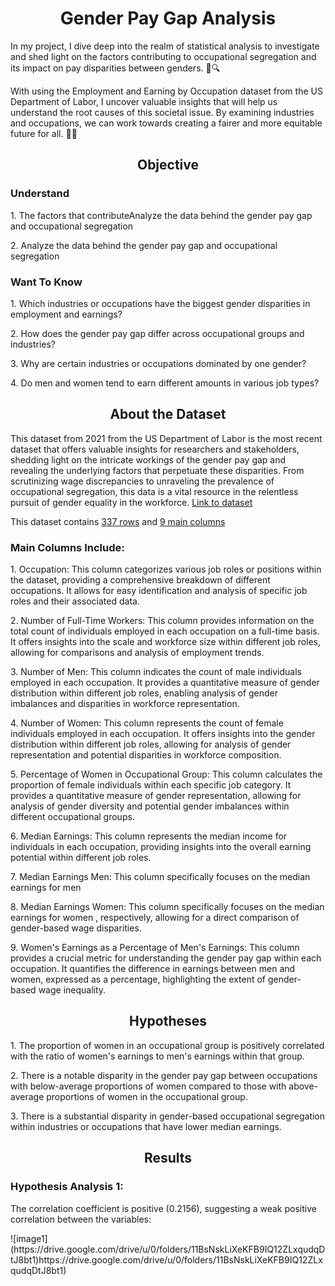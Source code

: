 <div align="center"><h1>Gender Pay Gap Analysis</h1> </div>

<p>In my project, I dive deep into the realm of statistical analysis to investigate and shed light on the factors contributing to occupational segregation and its impact on pay disparities between genders. 💼🔍</p>
<p></p>
<p>With using the Employment and Earning by Occupation dataset from the US Department of Labor, I uncover valuable insights that will help us understand the root causes of this societal issue. By examining industries and occupations, we can work towards creating a fairer and more equitable future for all. 💪🌟</p>
</body>
<div align="center"><h2>Objective</h2> </div>
<h3>Understand</h3>
<p></p>
<p>1. The factors that contributeAnalyze the data behind the gender pay gap and occupational segregation</p>
<p>2. Analyze the data behind the gender pay gap and occupational segregation</p>
</body>
<h3>Want To Know</h3>
<p></p>
<p>1. Which industries or occupations have the biggest gender disparities in employment and earnings?</p>
<p>2. How does the gender pay gap differ across occupational groups and industries?</p>
<p>3. Why are certain industries or occupations dominated by one gender?</p>
<p>4. Do men and women tend to earn different amounts in various job types?</p>
</body>
<div align="center"><h2>About the Dataset</h2> </div>
<p></p>
This dataset from 2021 from the US Department of Labor is the most recent dataset that offers valuable insights for researchers and stakeholders, shedding light on the intricate workings of the gender pay gap and revealing the underlying factors that perpetuate these disparities. From scrutinizing wage discrepancies to unraveling the prevalence of occupational segregation, this data is a vital resource in the relentless pursuit of gender equality in the workforce. <a href="https://www.dol.gov/agencies/wb/data/occupations">Link to dataset</a>
<p></p>
<p>This dataset contains <u>337 rows</u> and <u>9 main columns</u></p>
<h3>Main Columns Include:</h3>
<p></p>
<p>1. Occupation: This column categorizes various job roles or positions within the dataset, providing a comprehensive breakdown of different occupations. It allows for easy identification and analysis of specific job roles and their associated data.</p>
<p>2. Number of Full-Time Workers: This column provides information on the total count of individuals employed in each occupation on a full-time basis. It offers insights into the scale and workforce size within different job roles, allowing for comparisons and analysis of employment trends.</p>
<p>3. Number of Men: This column indicates the count of male individuals employed in each occupation. It provides a quantitative measure of gender distribution within different job roles, enabling analysis of gender imbalances and disparities in workforce representation.</p>
<p>4. Number of Women: This column represents the count of female individuals employed in each occupation. It offers insights into the gender distribution within different job roles, allowing for analysis of gender representation and potential disparities in workforce composition.</p>
<p>5. Percentage of Women in Occupational Group: This column calculates the proportion of female individuals within each specific job category. It provides a quantitative measure of gender representation, allowing for analysis of gender diversity and potential gender imbalances within different occupational groups.</p>
<p>6. Median Earnings: This column represents the median income for individuals in each occupation, providing insights into the overall earning potential within different job roles.</p>
<p>7. Median Earnings Men: This column specifically focuses on the median earnings for men</p>
<p>8. Median Earnings Women: This column specifically focuses on the median earnings for women , respectively, allowing for a direct comparison of gender-based wage disparities.</p>
<p>9. Women's Earnings as a Percentage of Men's Earnings: This column provides a crucial metric for understanding the gender pay gap within each occupation. It quantifies the difference in earnings between men and women, expressed as a percentage, highlighting the extent of gender-based wage inequality.</p>
</body>
<div align="center"><h2>Hypotheses</h2> </div>
<p></p>
<p>1. The proportion of women in an occupational group is positively correlated with the ratio of women's earnings to men's earnings within that group.</p>
<p>2. There is a notable disparity in the gender pay gap between occupations with below-average proportions of women compared to those with above-average proportions of women in the occupational group.</p>
<p>3. There is a substantial disparity in gender-based occupational segregation within industries or occupations that have lower median earnings.</p>
<div align="center"><h2>Results</h2> </div>
<h3>Hypothesis Analysis 1: </h3>
<p>The correlation coefficient is positive (0.2156), suggesting a weak positive correlation between the variables: </p>
![image1](https://drive.google.com/drive/u/0/folders/11BsNskLiXeKFB9IQ12ZLxqudqDtJ8bt1)https://drive.google.com/drive/u/0/folders/11BsNskLiXeKFB9IQ12ZLxqudqDtJ8bt1)



